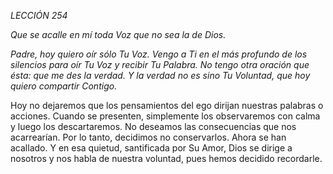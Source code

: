 *LECCIÓN 254*

*Que se acalle en mí toda Voz que no sea la de Dios.*

_Padre, hoy quiero oír sólo Tu Voz. Vengo a Ti en el más profundo de los silencios para oír Tu Voz y recibir Tu Palabra. No tengo otra oración que ésta: que me des la verdad. Y la verdad no es sino Tu Voluntad, que hoy quiero compartir Contigo._

Hoy no dejaremos que los pensamientos del ego dirijan nuestras palabras o acciones. Cuando se presenten, simplemente los observaremos con calma y luego los descartaremos. No deseamos las consecuencias que nos acarrearían. Por lo tanto, decidimos no conservarlos. Ahora se han acallado. Y en esa quietud, santificada por Su Amor, Dios se dirige a nosotros y nos habla de nuestra voluntad, pues hemos decidido recordarle.